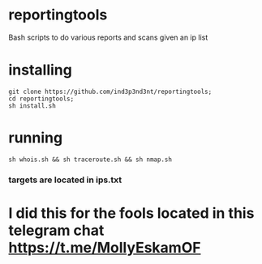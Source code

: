 # reportingtools
Bash scripts to do various reports and scans given an ip list
# installing 
```
git clone https://github.com/ind3p3nd3nt/reportingtools;
cd reportingtools;
sh install.sh
```
# running
```
sh whois.sh && sh traceroute.sh && sh nmap.sh
```
### targets are located in ips.txt

# I did this for the fools located in this telegram chat https://t.me/MollyEskamOF


